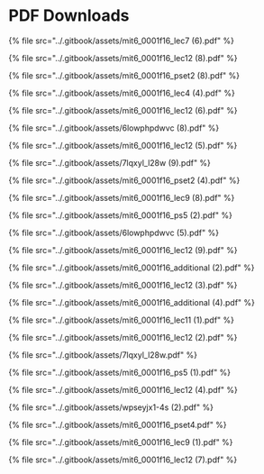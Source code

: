 # PDF Downloads

{% file src="../.gitbook/assets/mit6\_0001f16\_lec7 \(6\).pdf" %}

{% file src="../.gitbook/assets/mit6\_0001f16\_lec12 \(8\).pdf" %}

{% file src="../.gitbook/assets/mit6\_0001f16\_pset2 \(8\).pdf" %}

{% file src="../.gitbook/assets/mit6\_0001f16\_lec4 \(4\).pdf" %}

{% file src="../.gitbook/assets/mit6\_0001f16\_lec12 \(6\).pdf" %}

{% file src="../.gitbook/assets/6lowphpdwvc \(8\).pdf" %}

{% file src="../.gitbook/assets/mit6\_0001f16\_lec12 \(5\).pdf" %}

{% file src="../.gitbook/assets/7lqxyl\_l28w \(9\).pdf" %}

{% file src="../.gitbook/assets/mit6\_0001f16\_pset2 \(4\).pdf" %}

{% file src="../.gitbook/assets/mit6\_0001f16\_lec9 \(8\).pdf" %}

{% file src="../.gitbook/assets/mit6\_0001f16\_ps5 \(2\).pdf" %}



{% file src="../.gitbook/assets/6lowphpdwvc \(5\).pdf" %}

{% file src="../.gitbook/assets/mit6\_0001f16\_lec12 \(9\).pdf" %}

{% file src="../.gitbook/assets/mit6\_0001f16\_additional \(2\).pdf" %}

{% file src="../.gitbook/assets/mit6\_0001f16\_lec12 \(3\).pdf" %}

{% file src="../.gitbook/assets/mit6\_0001f16\_additional \(4\).pdf" %}

{% file src="../.gitbook/assets/mit6\_0001f16\_lec11 \(1\).pdf" %}

{% file src="../.gitbook/assets/mit6\_0001f16\_lec12 \(2\).pdf" %}

{% file src="../.gitbook/assets/7lqxyl\_l28w.pdf" %}

{% file src="../.gitbook/assets/mit6\_0001f16\_ps5 \(1\).pdf" %}

{% file src="../.gitbook/assets/mit6\_0001f16\_lec12 \(4\).pdf" %}

{% file src="../.gitbook/assets/wpseyjx1-4s \(2\).pdf" %}

{% file src="../.gitbook/assets/mit6\_0001f16\_pset4.pdf" %}

{% file src="../.gitbook/assets/mit6\_0001f16\_lec9 \(1\).pdf" %}



{% file src="../.gitbook/assets/mit6\_0001f16\_lec12 \(7\).pdf" %}




